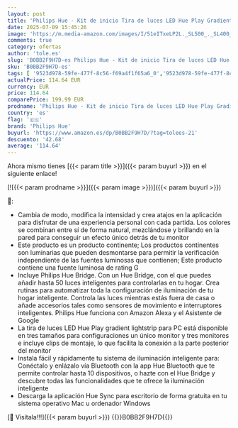 ```yaml
---
layout: post
title: 'Philips Hue - Kit de inicio Tira de luces LED Hue Play Gradient para PC - 24-27" + Hue Bridge  Luz Blanca y de Colores - sincroniza con el contenido de la pantalla  Compatible con Alexa y Google Home'
date: 2025-07-09 15:45:26
image: 'https://m.media-amazon.com/images/I/51eITxeLP2L._SL500_._SL400_.jpg'
comments: true
category: ofertas
author: 'tole.es'
slug: 'B0BB2F9H7D-es Philips Hue - Kit de inicio Tira de luces LED Hue Play...'
sku: 'B0BB2F9H7D-es'
tags: [ '9523d978-59fe-477f-8c56-f69a4f1f65a6_0','9523d978-59fe-477f-8c56-f69a4f1f65a6_201','9523d978-59fe-477f-8c56-f69a4f1f65a6_5401','Arborist Merchandising Root','B2B BRAND CAMPAIGN','B2B BRAND CAMPAIGN W15','Hogar y cocina','Iluminación','Iluminación de interior','Iluminación decorativa y para usos específicos de interior','Self Service','Special Features Stores','Tiras LED de interior','alexa','google','home','hue','philips','philips hue','🇪🇸', ]
actualPrice: 114.64 EUR
currency: EUR
price: 114.64
comparePrice: 199.99 EUR
prodname: 'Philips Hue - Kit de inicio Tira de luces LED Hue Play Gradient para PC - 24-27" + Hue Bridge  Luz Blanca y de Colores - sincroniza con el contenido de la pantalla  Compatible con Alexa y Google Home'
country: 'es'
flag: '🇪🇸'
brand: 'Philips Hue'
buyurl: 'https://www.amazon.es/dp/B0BB2F9H7D/?tag=tolees-21'
descuento: '42.68'
average: '114.64'
---
```


Ahora mismo tienes [{{< param title >}}]({{< param buyurl >}}) en el siguiente enlace!

[![{{< param prodname >}}]({{< param image >}})]({{< param buyurl >}})

🔎:

- Cambia de modo, modifica la intensidad y crea atajos en la aplicación para disfrutar de una experiencia personal con cada partida. Los colores se combinan entre sí de forma natural, mezclándose y brillando en la pared para conseguir un efecto único detrás de tu monitor
- Este producto es un producto continente; Los productos continentes son luminarias que pueden desmontarse para permitir la verificación independiente de las fuentes luminosas que contienen; Este producto contiene una fuente luminosa de rating G
- Incluye Philips Hue Bridge. Con un Hue Bridge, con el que puedes añadir hasta 50 luces inteligentes para controlarlas en tu hogar. Crea rutinas para automatizar toda la configuración de iluminación de tu hogar inteligente. Controla las luces mientras estás fuera de casa o añade accesorios tales como sensores de movimiento e interruptores inteligentes. Philips Hue funciona con Amazon Alexa y el Asistente de Google
- La tira de luces LED Hue Play gradient lightstrip para PC está disponible en tres tamaños para configuraciones un único monitor y tres monitores e incluye clips de montaje, lo que facilita la conexión a la parte posterior del monitor
- Instala fácil y rápidamente tu sistema de iluminación inteligente para: Conéctalo y enlázalo vía Bluetooth con la app Hue Bluetooth que te permite controlar hasta 10 dispositivos, o hazte con el Hue Bridge y descubre todas las funcionalidades que te ofrece la iluminación inteligente
- Descarga la aplicación Hue Sync para escritorio de forma gratuita en tu sistema operativo Mac u ordenador Windows

[🛒 Visítala!!!]({{< param buyurl >}})
{{<world>}}B0BB2F9H7D{{</world>}}
